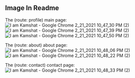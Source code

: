 ## Image In Readme
The (route: profile) main page:
![I am Kamshat - Google Chrome 2_21_2021 10_47_30 PM (2)](https://user-images.githubusercontent.com/78664301/108632113-7367d380-7497-11eb-9441-1cdfc217be70.png)
![I am Kamshat - Google Chrome 2_21_2021 10_47_39 PM (2)](https://user-images.githubusercontent.com/78664301/108632122-795db480-7497-11eb-9e2c-d751e27ee160.png)
![I am Kamshat - Google Chrome 2_21_2021 10_47_50 PM (2)](https://user-images.githubusercontent.com/78664301/108632126-7cf13b80-7497-11eb-803d-126c237b7e06.png)

The (route: about) about page:
![I am Kamshat - Google Chrome 2_21_2021 10_48_06 PM (2)](https://user-images.githubusercontent.com/78664301/108632348-9e065c00-7498-11eb-9848-bea4c9feb386.png)
![I am Kamshat - Google Chrome 2_21_2021 10_48_22 PM (2)](https://user-images.githubusercontent.com/78664301/108632350-9f378900-7498-11eb-9dbc-17a69d76b80a.png)

The (route: contact) contact page:
![I am Kamshat - Google Chrome 2_21_2021 10_48_33 PM (2)](https://user-images.githubusercontent.com/78664301/108632346-9cd52f00-7498-11eb-8eeb-d7e140c764ec.png)

